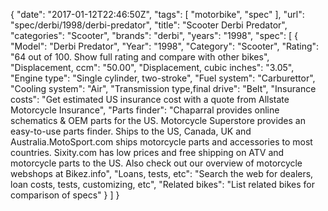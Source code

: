 {
    "date": "2017-01-12T22:46:50Z",
    "tags": [
        "motorbike",
        "spec"
    ],
    "url": "spec\/derbi\/1998\/derbi-predator",
    "title": "Scooter Derbi Predator",
    "categories": "Scooter",
    "brands": "derbi",
    "years": "1998",
    "spec": [
        {
            "Model": "Derbi Predator",
            "Year": "1998",
            "Category": "Scooter",
            "Rating": "64 out of 100. Show full rating and compare with other bikes",
            "Displacement, ccm": "50.00",
            "Displacement, cubic inches": "3.05",
            "Engine type": "Single cylinder, two-stroke",
            "Fuel system": "Carburettor",
            "Cooling system": "Air",
            "Transmission type,final drive": "Belt",
            "Insurance costs": "Get estimated US insurance cost with a quote from Allstate Motorcycle Insurance",
            "Parts finder": "Chaparral provides online schematics & OEM parts for the US.   Motorcycle Superstore provides an easy-to-use parts finder. Ships to the US, Canada, UK and Australia.MotoSport.com ships motorcycle parts and accessories to most countries.    Sixity.com has low prices and free shipping on ATV and motorcycle parts to the US. Also check out our overview of motorcycle webshops at Bikez.info",
            "Loans, tests, etc": "Search the web for dealers, loan costs, tests, customizing, etc",
            "Related bikes": "List related bikes for comparison of specs"
        }
    ]
}